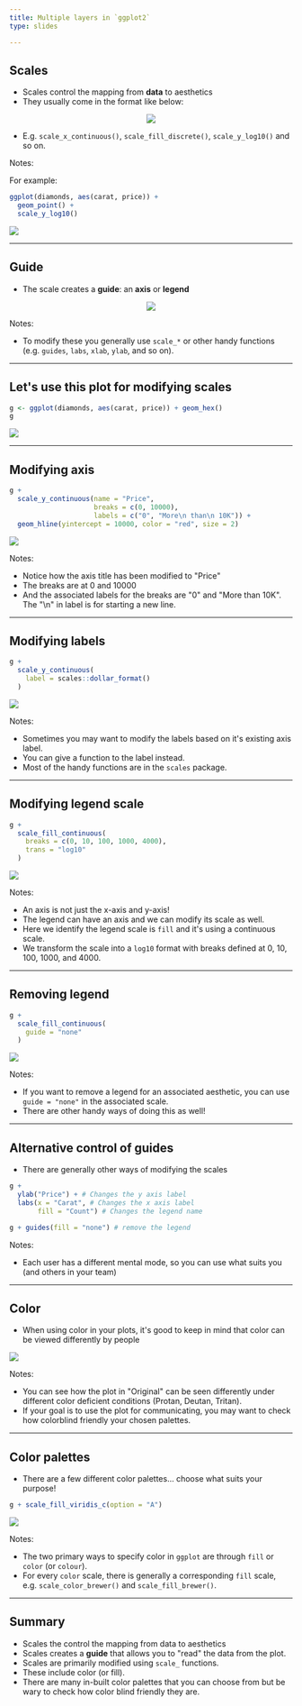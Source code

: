 ```yaml
---
title: Multiple layers in `ggplot2`
type: slides

---
```

## Scales

-   Scales control the mapping from **data** to aesthetics
-   They usually come in the format like below:

<center>
<img src="images/ggplot-scale.png">
</center>

-   E.g. `scale_x_continuous()`, `scale_fill_discrete()`,
    `scale_y_log10()` and so on.

Notes:

For example:

``` r
ggplot(diamonds, aes(carat, price)) +
  geom_point() + 
  scale_y_log10()
```

<img src="chapter6_05_ggplot2scales_files/figure-markdown/scale-demo-1.png" style="display: block; margin: auto;" />

---

## Guide

-   The scale creates a **guide**: an **axis** or **legend**

<center>
<img src="images/guides-dissection.png">
</center>

Notes:

-   To modify these you generally use `scale_*` or other handy functions
    (e.g. `guides`, `labs`, `xlab`, `ylab`, and so on).

---

## Let's use this plot for modifying scales

``` r
g <- ggplot(diamonds, aes(carat, price)) + geom_hex()
g
```

<img src="chapter6_05_ggplot2scales_files/figure-markdown/example-1.png" style="display: block; margin: auto;" />

---

## Modifying axis

``` r
g + 
  scale_y_continuous(name = "Price", 
                     breaks = c(0, 10000),
                     labels = c("0", "More\n than\n 10K")) + 
  geom_hline(yintercept = 10000, color = "red", size = 2)
```

<img src="chapter6_05_ggplot2scales_files/figure-markdown/modify-axis-1.png" style="display: block; margin: auto;" />

Notes:

-   Notice how the axis title has been modified to "Price"
-   The breaks are at 0 and 10000
-   And the associated labels for the breaks are "0" and "More than
    10K". The "\n" in label is for starting a new line.

---

## Modifying labels

``` r
g + 
  scale_y_continuous(
    label = scales::dollar_format()
  )
```

<img src="chapter6_05_ggplot2scales_files/figure-markdown/modify-labels-1.png" style="display: block; margin: auto;" />

Notes:

-   Sometimes you may want to modify the labels based on it's existing
    axis label.
-   You can give a function to the label instead.
-   Most of the handy functions are in the `scales` package.

---

## Modifying legend scale

``` r
g + 
  scale_fill_continuous(
    breaks = c(0, 10, 100, 1000, 4000),
    trans = "log10"
  )
```

<img src="chapter6_05_ggplot2scales_files/figure-markdown/modify-legend-1.png" style="display: block; margin: auto;" />

Notes:

-   An axis is not just the x-axis and y-axis!
-   The legend can have an axis and we can modify its scale as well.
-   Here we identify the legend scale is `fill` and it's using a
    continuous scale.
-   We transform the scale into a `log10` format with breaks defined at
    0, 10, 100, 1000, and 4000.

---

## Removing legend

``` r
g + 
  scale_fill_continuous(
    guide = "none"
  )
```

<img src="chapter6_05_ggplot2scales_files/figure-markdown/remove-legend-1.png" style="display: block; margin: auto;" />

Notes:

-   If you want to remove a legend for an associated aesthetic, you can
    use `guide = "none"` in the associated scale.
-   There are other handy ways of doing this as well!

---

## Alternative control of guides

-   There are generally other ways of modifying the scales

``` r
g + 
  ylab("Price") + # Changes the y axis label
  labs(x = "Carat", # Changes the x axis label
       fill = "Count") # Changes the legend name
```

``` r
g + guides(fill = "none") # remove the legend
```

Notes:

-   Each user has a different mental mode, so you can use what suits you
    (and others in your team)

---

## Color

-   When using color in your plots, it's good to keep in mind that color
    can be viewed differently by people

<img src="chapter6_05_ggplot2scales_files/figure-markdown/unnamed-chunk-2-1.png" style="display: block; margin: auto;" />

Notes:

-   You can see how the plot in "Original" can be seen differently under
    different color deficient conditions (Protan, Deutan, Tritan).
-   If your goal is to use the plot for communicating, you may want to
    check how colorblind friendly your chosen palettes.

---

## Color palettes

-   There are a few different color palettes... choose what suits your
    purpose!

``` r
g + scale_fill_viridis_c(option = "A")
```

<img src="chapter6_05_ggplot2scales_files/figure-markdown/unnamed-chunk-3-1.png" style="display: block; margin: auto;" />

Notes:

-   The two primary ways to specify color in `ggplot` are through `fill`
    or `color` (or `colour`).
-   For every `color` scale, there is generally a corresponding `fill`
    scale, e.g. `scale_color_brewer()` and `scale_fill_brewer()`.

---

## Summary

-   Scales the control the mapping from data to aesthetics
-   Scales creates a **guide** that allows you to "read" the data from
    the plot.
-   Scales are primarily modified using `scale_` functions.
-   These include color (or fill).
-   There are many in-built color palettes that you can choose from but
    be wary to check how color blind friendly they are.
